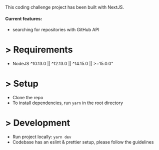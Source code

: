 This coding challenge project has been built with NextJS.

#### Current features:

- searching for repositories with GitHub API

# > Requirements

- NodeJS ^10.13.0 || ^12.13.0 || ^14.15.0 || >=15.0.0"

# > Setup

- Clone the repo
- To install dependencies, run `yarn` in the root directory

# > Development

- Run project locally: `yarn dev`
- Codebase has an eslint & prettier setup, please follow the guidelines
